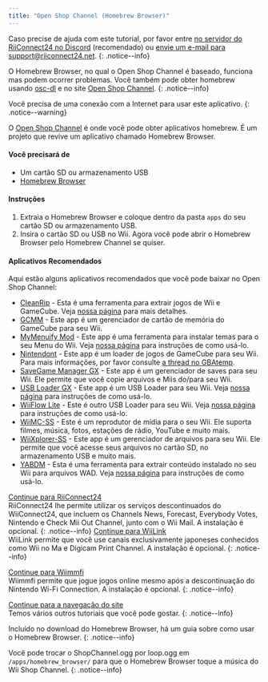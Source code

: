 ```yaml
---
title: "Open Shop Channel (Homebrew Browser)"
---
```


Caso precise de ajuda com este tutorial, por favor entre [no servidor do RiiConnect24 no Discord](https://discord.gg/osc) (recomendado) ou [envie um e-mail para support@riiconnect24.net](mailto:support@riiconnect24.net).
{: .notice--info}

O Homebrew Browser, no qual o Open Shop Channel é baseado, funciona mas podem ocorrer problemas. Você também pode obter homebrew usando [osc-dl](https://github.com/dhtdht020/osc-dl/releases/latest) e no site [Open Shop Channel](https://oscwii.org/).
{: .notice--info}

Você precisa de uma conexão com a Internet para usar este aplicativo.
{: .notice--warning}

O [Open Shop Channel](https://oscwii.org/) é onde você pode obter aplicativos homebrew. É um projeto que revive um aplicativo chamado Homebrew Browser.

#### Você precisará de

- Um cartão SD ou armazenamento USB
- [Homebrew Browser](/assets/files/homebrew_browser_v0.3.9e.zip)

#### Instruções

1. Extraia o Homebrew Browser e coloque dentro da pasta `apps` do seu cartão SD ou armazenamento USB.
2. Insira o cartão SD ou USB no Wii. Agora você pode abrir o Homebrew Browser pelo Homebrew Channel se quiser.

#### Aplicativos Recomendados

Aqui estão alguns aplicativos recomendados que você pode baixar no Open Shop Channel:

- [CleanRip](https://oscwii.org/library/app/CleanRip) - Esta é uma ferramenta para extrair jogos de Wii e GameCube. Veja [nossa página](dump-games) para mais detalhes.
- [GCMM](https://oscwii.org/library/app/gcmm) - Este app é um gerenciador de cartão de memória do GameCube para seu Wii.
- [MyMenuify Mod](https://oscwii.org/library/app/mymenuifymod) - Este app é uma ferramenta para instalar temas para o seu Menu do Wii. Veja [nossa página](themes) para instruções de como usá-lo.
- [Nintendont](https://oscwii.org/library/app/nintendont) - Este app é um loader de jogos de GameCube para seu Wii. Para mais informações, por favor consulte [a thread no GBAtemp](https://gbatemp.net/threads/nintendont.349258/).
- [SaveGame Manager GX](https://oscwii.org/library/app/savegame_manager_gx) - Este app é um gerenciador de saves para seu Wii. Ele permite que você copie arquivos e Miis do/para seu Wii.
- [USB Loader GX](https://oscwii.org/library/app/usbloader_gx) - Este app é um USB Loader para seu Wii. Veja [nossa página](usbloadergx) para instruções de como usá-lo.
- [WiiFlow Lite](https://oscwii.org/library/app/wiiflow) - Este é outro USB Loader para seu Wii. Veja [nossa página](wiiflow) para instruções de como usá-lo.
- [WiiMC-SS](https://oscwii.org/library/app/wiimc-ss) - Este é um reprodutor de mídia para o seu Wii. Ele suporta filmes, música, fotos, estações de rádio, YouTube e muito mais.
- [WiiXplorer-SS](https://oscwii.org/library/app/wiixplorer-ss) - Este app é um gerenciador de arquivos para seu Wii. Ele permite que você acesse seus arquivos no cartão SD, no armazenamento USB e muito mais.
- [YABDM](https://oscwii.org/library/app/Yet-Another-BlueDump-Mod) - Esta é uma ferramenta para extrair conteúdo instalado no seu Wii para arquivos WAD. Veja [nossa página](dump-wads) para instruções de como usá-lo.

[Continue para RiiConnect24](riiconnect24)<br> RiiConnect24 lhe permite utilizar os serviços descontinuados do WiiConnect24, que incluem os Channels News, Forecast, Everybody Votes, Nintendo e Check Mii Out Channel, junto com o Wii Mail. A instalação é opcional.
{: .notice--info}
[Continue para WiiLink](wiilink)<br> WiiLink permite que você use canais exclusivamente japoneses conhecidos como Wii no Ma e Digicam Print Channel. A instalação é opcional.
{: .notice--info}

[Continue para Wiimmfi](wiimmfi)<br> Wiimmfi permite que jogue jogos online mesmo após a descontinuação do Nintendo Wi-Fi Connection. A instalação é opcional.
{: .notice--info}

[Continue para a navegação do site](site-navigation)<br> Temos vários outros tutoriais que você pode gostar.
{: .notice--info}

Incluído no download do Homebrew Browser, há um guia sobre como usar o Homebrew Browser.
{: .notice--info}

Você pode trocar o ShopChannel.ogg por loop.ogg em `/apps/homebrew_browser/` para que o Homebrew Browser toque a música do Wii Shop Channel.
{: .notice--info}
